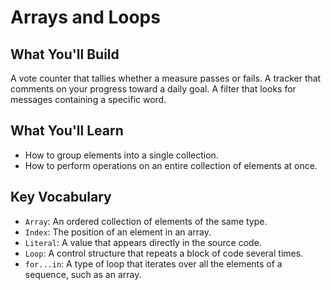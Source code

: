 # Arrays and Loops

## What You'll Build
A vote counter that tallies whether a measure passes or fails.
A tracker that comments on your progress toward a daily goal.
A filter that looks for messages containing a specific word.

## What You'll Learn
- How to group elements into a single collection.
- How to perform operations on an entire collection of elements at once.

## Key Vocabulary
- `Array`: An ordered collection of elements of the same type.
- `Index`: The position of an element in an array.
- `Literal`: A value that appears directly in the source code.
- `Loop`: A control structure that repeats a block of code several times.
- `for...in`: A type of loop that iterates over all the elements of a sequence, such as an array.
